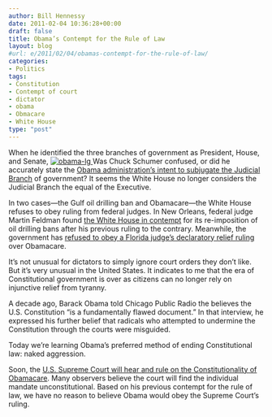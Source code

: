 ```yaml
---
author: Bill Hennessy
date: 2011-02-04 10:36:28+00:00
draft: false
title: Obama’s Contempt for the Rule of Law
layout: blog
#url: e/2011/02/04/obamas-contempt-for-the-rule-of-law/
categories:
- Politics
tags:
- Constitution
- Contempt of court
- dictator
- obama
- Obmacare
- White House
type: "post"
---
```


When he identified the three branches of government as President, House, and Senate, [![obama-lg](https://hennessysview.com/wp-content/uploads/2011/02/obama-lg_thumb.jpg)
](https://hennessysview.com/wp-content/uploads/2011/02/obama-lg.jpg)Was Chuck Schumer confused, or did he accurately state the [Obama administration’s intent to subjugate the Judicial Branch](https://www.theblaze.com/stories/sen-schumers-three-branches-of-government-no-longer-includes-judiciary/) of government? It seems the White House no longer considers the Judicial Branch the equal of the Executive.

 

In two cases—the Gulf oil drilling ban and Obamacare—the White House refuses to obey ruling from federal judges. In New Orleans, federal judge Martin Feldman found [the White House in contempt](https://hotair.com/archives/2011/02/03/federal-judge-holds-obama-administration-in-contempt-over-drilling-permitorium/) for its re-imposition of oil drilling bans after his previous ruling to the contrary. Meanwhile, the government has [refused to obey a Florida judge’s declaratory relief ruling](https://www.cbsnews.com/8301-503544_162-20030146-503544.html?tag=cbsnewsLeadStoriesAreaMain) over Obamacare.

 

It’s not unusual for dictators to simply ignore court orders they don’t like. But it’s very unusual in the United States. It indicates to me that the era of Constitutional government is over as citizens can no longer rely on injunctive relief from tyranny.

 

A decade ago, Barack Obama told Chicago Public Radio the believes the U.S. Constitution “is a fundamentally flawed document.” In that interview, he expressed his further belief that radicals who attempted to undermine the Constitution through the courts were misguided.

 

Today we’re learning Obama’s preferred method of ending Constitutional law: naked aggression. 

 

Soon, the [U.S. Supreme Court will hear and rule on the Constitutionality of Obamacare](https://www.foxnews.com/politics/2011/02/03/virginia-attorney-general-urges-supreme-court-hear-health-law-challenge/). Many observers believe the court will find the individual mandate unconstitutional. Based on his previous contempt for the rule of law, we have no reason to believe Obama would obey the Supreme Court’s ruling. 
